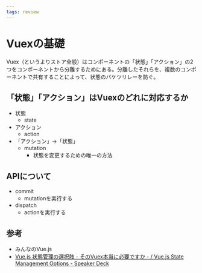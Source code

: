 ```yaml
---
tags: review
---
```


# Vuexの基礎

Vuex（というよりストア全般）はコンポーネントの「状態」「アクション」の2つをコンポーネントから分離するためにある。分離したそれらを、複数のコンポーネントで共有することによって、状態のバケツリレーを防ぐ。

## 「状態」「アクション」はVuexのどれに対応するか

- 状態
	- state
- アクション
	- action
- 「アクション」→「状態」
	- mutation
		- 状態を変更するための唯一の方法

## APIについて

- commit
	- mutationを実行する
- dispatch
	- actionを実行する

## 参考

- みんなのVue.js
- [Vue.js 状態管理の選択肢 - そのVuex本当に必要ですか - / Vue.js State Management Options - Speaker Deck](https://speakerdeck.com/kawamataryo/vue-dot-js-state-management-options)